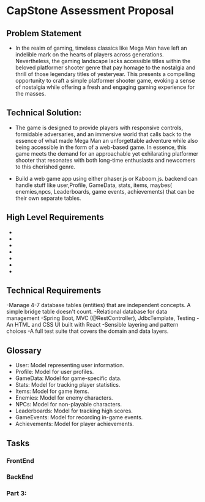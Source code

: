 
# CapStone Assessment Proposal

## Problem Statement
- In the realm of gaming, timeless classics like Mega Man have left an 
    indelible mark on the hearts of players across generations. Nevertheless, 
    the gaming landscape lacks accessible titles within the beloved platformer 
    shooter genre that pay homage to the nostalgia and thrill of those legendary 
    titles of yesteryear. This presents a compelling opportunity to craft a simple 
    platformer shooter game, evoking a sense of nostalgia while offering a fresh and 
    engaging gaming experience for the masses. 

## Technical Solution:
- The game is designed to provide players with responsive controls, formidable 
    adversaries, and an immersive world that calls back to the essence of what made 
    Mega Man an unforgettable adventure while also being accessible in the form
    of a web-based game. In essence, this game meets the demand 
    for an approachable yet exhilarating platformer shooter that resonates with
    both long-time enthusiasts and newcomers to this cherished genre.

-   Build a web game app using either phaser.js or Kaboom.js. 
    backend can handle stuff like user,Profile, GameData, stats, items, 
    maybes( enemies,npcs, Leaderboards, game events, achievements) that can be their own separate tables.


## High Level Requirements
- 
- 
- 
- 
- 
- 
- 

## Technical Requirements
-Manage 4-7 database tables (entities) that are independent concepts. A simple bridge table doesn't count.
-Relational database for data management
-Spring Boot, MVC (@RestController), JdbcTemplate, Testing
-An HTML and CSS UI built with React
-Sensible layering and pattern choices
-A full test suite that covers the domain and data layers.


## Glossary
- User: Model representing user information.
- Profile: Model for user profiles.
- GameData: Model for game-specific data.
- Stats: Model for tracking player statistics.
- Items: Model for game items.
- Enemies: Model for enemy characters.
- NPCs: Model for non-playable characters.
- Leaderboards: Model for tracking high scores.
- GameEvents: Model for recording in-game events.
- Achievements: Model for player achievements.
## Tasks

### FrontEnd


### BackEnd



### Part 3: 

